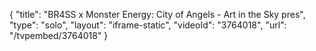 {
    "title": "BR4SS x Monster Energy: City of Angels - Art in the Sky pres",
    "type": "solo",
    "layout": "iframe-static",
    "videoId": "3764018",
    "url": "\/tvpembed\/3764018"
}